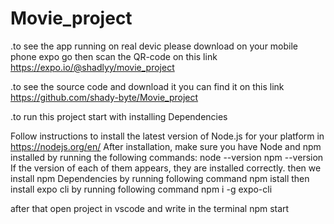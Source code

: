 # Movie_project
.to see the app running on real devic please download on your mobile phone expo go then
scan the QR-code on this link https://expo.io/@shadlyy/movie_project

.to see the source code and download it you can find it on this link https://github.com/shady-byte/Movie_project

.to run this project start with installing Dependencies

Follow instructions to install the latest version of Node.js for your platform in https://nodejs.org/en/ After installation, make sure you have Node and npm installed by running the following commands:
node --version
npm --version
If the version of each of them appears, they are installed correctly.
then we install npm Dependencies by running following command
npm istall
then install expo cli by running following command
npm i -g expo-cli

after that open project in vscode and write in the terminal 
npm start
